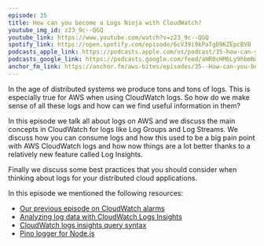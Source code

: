 ```yaml
---
episode: 35
title: How can you become a Logs Ninja with CloudWatch?
youtube_img_id: z23_9c--QGQ
youtube_link: https://www.youtube.com/watch?v=z23_9c--QGQ
spotify_link: https://open.spotify.com/episode/6cV39i9kPaTgD9KZEpcBV0
podcasts_apple_link: https://podcasts.apple.com/us/podcast/35-how-can-you-become-a-logs-ninja-with-cloudwatch/id1585489017?i=1000559778649
podcasts_google_link: https://podcasts.google.com/feed/aHR0cHM6Ly9hbmNob3IuZm0vcy82YTMzMTJhMC9wb2RjYXN0L3Jzcw/episode/NjEyNmFkN2MtMTExYy00NzcyLWFjYzUtYTU3MjgxODc0NDk4?sa=X&ved=0CAUQkfYCahcKEwi4n82V7vX3AhUAAAAAHQAAAAAQAQ 
anchor_fm_link: https://anchor.fm/aws-bites/episodes/35--How-can-you-become-a-Logs-Ninja-with-CloudWatch-e1ht45e
---
```



In the age of distributed systems we produce tons and tons of logs. This is especially true for AWS when using CloudWatch logs. So how do we make sense of all these logs and how can we find useful information in them?

In this episode we talk all about logs on AWS and we discuss the main concepts in CloudWatch for logs like Log Groups and Log Streams. We discuss how you can consume logs and how this used to be a big pain point with AWS CloudWatch logs and how now things are a lot better thanks to a relatively new feature called Log Insights.

Finally we discuss some best practices that you should consider when thinking about logs for your distributed cloud applications.    

In this episode we mentioned the following resources:

  - [Our previous episode on CloudWatch alarms](https://www.youtube.com/watch?v=rk4QMJf6R4U) 
  - [Analyzing log data with CloudWatch Logs Insights](https://docs.aws.amazon.com/AmazonCloudWatch/latest/logs/AnalyzingLogData.html)
  - [CloudWatch logs insights query syntax](https://docs.aws.amazon.com/AmazonCloudWatch/latest/logs/CWL_QuerySyntax.html)
  - [Pino logger for Node.js](https://getpino.io)
    